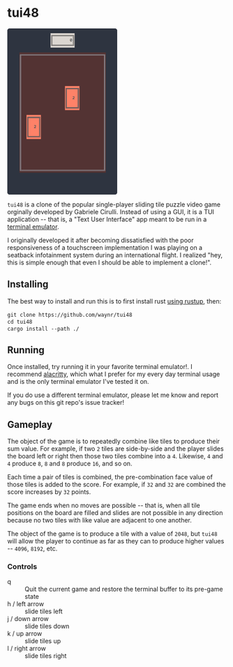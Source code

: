 # tui48

<img align="center" width="50%" height="50%" src="short-demo.gif">

`tui48` is a clone of the popular single-player sliding tile puzzle video game
orginally developed by Gabriele Cirulli. Instead of using a GUI, it is a TUI
application -- that is, a "Text User Interface" app meant to be run in
a [terminal emulator].

I originally developed it after becoming dissatisfied with the poor
responsiveness of a touchscreen implementation I was playing on a seatback
infotainment system during an international flight. I realized "hey, this is
simple enough that even I should be able to implement a clone!".


## Installing

The best way to install and run this is to first install rust [using rustup],
then:

```
git clone https://github.com/waynr/tui48
cd tui48
cargo install --path ./
```

## Running

Once installed, try running it in your favorite terminal emulator!. I recommend
[alacritty], which what I prefer for my every day terminal usage and is the
only terminal emulator I've tested it on.

If you do use a different terminal emulator, please let me know and report any
bugs on this git repo's issue tracker!

## Gameplay

The object of the game is to repeatedly combine like tiles to produce their sum
value. For example, if two `2` tiles are side-by-side and the player slides the
board left or right then those two tiles combine into a `4`. Likewise, `4` and
`4` produce `8`, `8` and `8` produce `16`, and so on.

Each time a pair of tiles is combined, the pre-combination face value of those
tiles is added to the score. For example, if `32` and `32` are combined the
score increases by `32` points.

The game ends when no moves are possible -- that is, when all tile positions on
the board are filled and slides are not possible in any direction because no
two tiles with like value are adjacent to one another.

The object of the game is to produce a tile with a value of `2048`, but `tui48`
will allow the player to continue as far as they can to produce higher values
-- `4096`, `8192`, etc.

### Controls

<dl>
  <dt>q</dt>
  <dd>Quit the current game and restore the terminal buffer to its pre-game state</dd>
  <dt>h / left arrow</dt>
  <dd>slide tiles left</dd>
  <dt>j / down arrow</dt>
  <dd>slide tiles down</dd>
  <dt>k / up arrow</dt>
  <dd>slide tiles up</dd>
  <dt>l / right arrow</dt>
  <dd>slide tiles right</dd>
</dl>

[terminal emulator]: https://en.wikipedia.org/wiki/Terminal_emulator
[using rustup]: https://rustup.rs/
[alacritty]: https://github.com/alacritty/alacritty


